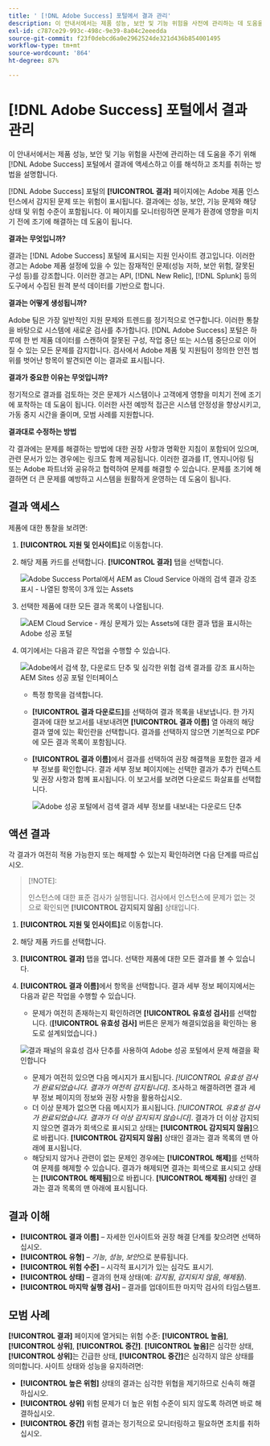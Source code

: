 ```yaml
---
title: ' [!DNL Adobe Success] 포털에서 결과 관리'
description: 이 안내서에서는 제품 성능, 보안 및 기능 위험을 사전에 관리하는 데 도움을 주기 위해  [!DNL Adobe Success] 포털에서 결과에 액세스하고 이를 해석하고 조치를 취하는 방법을 설명합니다.
exl-id: c787ce29-993c-498c-9e39-8a04c2eeedda
source-git-commit: f23f0debcd6a0e2962524de321d436b854001495
workflow-type: tm+mt
source-wordcount: '864'
ht-degree: 87%

---
```


# [!DNL Adobe Success] 포털에서 결과 관리

이 안내서에서는 제품 성능, 보안 및 기능 위험을 사전에 관리하는 데 도움을 주기 위해 [!DNL Adobe Success] 포털에서 결과에 액세스하고 이를 해석하고 조치를 취하는 방법을 설명합니다.

[!DNL Adobe Success] 포털의 **[!UICONTROL 결과]** 페이지에는 Adobe 제품 인스턴스에서 감지된 문제 또는 위험이 표시됩니다. 결과에는 성능, 보안, 기능 문제와 해당 상태 및 위험 수준이 포함됩니다. 이 페이지를 모니터링하면 문제가 환경에 영향을 미치기 전에 조기에 해결하는 데 도움이 됩니다.

**결과는 무엇입니까?**

결과는 [!DNL Adobe Success] 포털에 표시되는 지원 인사이트 경고입니다. 이러한 경고는 Adobe 제품 설정에 있을 수 있는 잠재적인 문제(성능 저하, 보안 위험, 잘못된 구성 등)를 강조합니다. 이러한 경고는 API, [!DNL New Relic], [!DNL Splunk] 등의 도구에서 수집된 원격 분석 데이터를 기반으로 합니다.

**결과는 어떻게 생성됩니까?**

Adobe 팀은 가장 일반적인 지원 문제와 트렌드를 정기적으로 연구합니다. 이러한 통찰을 바탕으로 시스템에 새로운 검사를 추가합니다. [!DNL Adobe Success] 포털은 하루에 한 번 제품 데이터를 스캔하여 잘못된 구성, 작업 중단 또는 시스템 중단으로 이어질 수 있는 모든 문제를 감지합니다. 검사에서 Adobe 제품 및 지원팀이 정의한 안전 범위를 벗어난 항목이 발견되면 이는 결과로 표시됩니다.

**결과가 중요한 이유는 무엇입니까?**

정기적으로 결과를 검토하는 것은 문제가 시스템이나 고객에게 영향을 미치기 전에 조기에 포착하는 데 도움이 됩니다. 이러한 사전 예방적 접근은 시스템 안정성을 향상시키고, 가동 중지 시간을 줄이며, 모범 사례를 지원합니다.

**결과대로 수정하는 방법**

각 결과에는 문제를 해결하는 방법에 대한 권장 사항과 명확한 지침이 포함되어 있으며, 관련 문서가 있는 경우에는 링크도 함께 제공됩니다. 이러한 결과를 IT, 엔지니어링 팀 또는 Adobe 파트너와 공유하고 협력하여 문제를 해결할 수 있습니다. 문제를 조기에 해결하면 더 큰 문제를 예방하고 시스템을 원활하게 운영하는 데 도움이 됩니다.


## 결과 액세스

제품에 대한 통찰을 보려면:

1. **[!UICONTROL 지원 및 인사이트]**&#x200B;로 이동합니다.
1. 해당 제품 카드를 선택합니다. **[!UICONTROL 결과]** 탭을 선택합니다.

   ![Adobe Success Portal에서 AEM as Cloud Service 아래의 검색 결과 강조 표시 - 나열된 항목이 3개 있는 Assets](../../assets/asp-support-inisghts-findings.png "Cloud Service에서 AEM Assets에 대한 검색 결과 보기")


1. 선택한 제품에 대한 모든 결과 목록이 나열됩니다.

   ![AEM Cloud Service - 캐싱 문제가 있는 Assets에 대한 결과 탭을 표시하는 Adobe 성공 포털](../../assets/adobe-success-portal-findings.png "Cloud Service에서 AEM Assets에 대한 캐싱 관련 결과 보기")

1. 여기에서는 다음과 같은 작업을 수행할 수 있습니다.

   ![Adobe에서 검색 창, 다운로드 단추 및 심각한 위험 검색 결과를 강조 표시하는 AEM Sites 성공 포털 인터페이스](../../assets/adobe-success-portal-download.png "Cloud Service에서 AEM Sites에 대한 검색 결과, 다운로드 또는 보기")

   * 특정 항목을 검색합니다.
   * **[!UICONTROL 결과 다운로드]**&#x200B;를 선택하여 결과 목록을 내보냅니다. 한 가지 결과에 대한 보고서를 내보내려면 **[!UICONTROL 결과 이름]** 열 아래의 해당 결과 옆에 있는 확인란을 선택합니다. 결과를 선택하지 않으면 기본적으로 PDF에 모든 결과 목록이 포함됩니다.
   * **[!UICONTROL 결과 이름]**&#x200B;에서 결과를 선택하여 권장 해결책을 포함한 결과 세부 정보를 확인합니다. 결과 세부 정보 페이지에는 선택한 결과가 추가 컨텍스트 및 권장 사항과 함께 표시됩니다. 이 보고서를 보려면 다운로드 화살표를 선택합니다.


     ![Adobe 성공 포털에서 검색 결과 세부 정보를 내보내는 다운로드 단추](../../assets/findings-details.png "이 검색 결과의 보고서 다운로드")


## 액션 결과

각 결과가 여전히 적용 가능한지 또는 해제할 수 있는지 확인하려면 다음 단계를 따르십시오.

>[!NOTE]:
>
>인스턴스에 대한 표준 검사가 실행됩니다. 검사에서 인스턴스에 문제가 없는 것으로 확인되면 **[!UICONTROL 감지되지 않음]** 상태입니다.

1. **[!UICONTROL 지원 및 인사이트]**&#x200B;로 이동합니다.
1. 해당 제품 카드를 선택합니다.
1. **[!UICONTROL 결과]** 탭을 엽니다. 선택한 제품에 대한 모든 결과를 볼 수 있습니다.
1. **[!UICONTROL 결과 이름]**&#x200B;에서 항목을 선택합니다. 결과 세부 정보 페이지에서는 다음과 같은 작업을 수행할 수 있습니다.
   * 문제가 여전히 존재하는지 확인하려면 **[!UICONTROL 유효성 검사]**&#x200B;를 선택합니다. (**[!UICONTROL 유효성 검사]** 버튼은 문제가 해결되었음을 확인하는 용도로 설계되었습니다.)

   ![결과 패널의 유효성 검사 단추를 사용하여 Adobe 성공 포털에서 문제 해결을 확인합니다](../../assets/adobe-success-portal-validate.png "유효성 검사 단추")


   * 문제가 여전히 있으면 다음 메시지가 표시됩니다. *[!UICONTROL 유효성 검사가 완료되었습니다. 결과가 여전히 감지됩니다]*. 조사하고 해결하려면 결과 세부 정보 페이지의 정보와 권장 사항을 활용하십시오.
   * 더 이상 문제가 없으면 다음 메시지가 표시됩니다. *[!UICONTROL 유효성 검사가 완료되었습니다. 결과가 더 이상 감지되지 않습니다]*. 결과가 더 이상 감지되지 않으면 결과가 회색으로 표시되고 상태는 **[!UICONTROL 감지되지 않음]**&#x200B;으로 바뀝니다. **[!UICONTROL 감지되지 않음]** 상태인 결과는 결과 목록의 맨 아래에 표시됩니다.
   * 해당되지 않거나 관련이 없는 문제인 경우에는 **[!UICONTROL 해제]**&#x200B;를 선택하여 문제를 해제할 수 있습니다. 결과가 해제되면 결과는 회색으로 표시되고 상태는 **[!UICONTROL 해제됨]**&#x200B;으로 바뀝니다. **[!UICONTROL 해제됨]** 상태인 결과는 결과 목록의 맨 아래에 표시됩니다.

## 결과 이해

* **[!UICONTROL 결과 이름]** – 자세한 인사이트와 권장 해결 단계를 찾으려면 선택하십시오.
* **[!UICONTROL 유형]** – *기능*, *성능*, *보안*&#x200B;으로 분류됩니다.
* **[!UICONTROL 위험 수준]** – 시각적 표시기가 있는 심각도 표시기.
* **[!UICONTROL 상태]** – 결과의 현재 상태(예: *감지됨*, *감지되지 않음*, *해제됨*).
* **[!UICONTROL 마지막 실행 검사]** – 결과를 업데이트한 마지막 검사의 타임스탬프.


## 모범 사례

**[!UICONTROL 결과]** 페이지에 열거되는 위험 수준: **[!UICONTROL 높음]**, **[!UICONTROL 상위]**, **[!UICONTROL 중간]**. **[!UICONTROL 높음]**&#x200B;은 심각한 상태, **[!UICONTROL 상위]**&#x200B;는 긴급한 상태, **[!UICONTROL 중간]**&#x200B;은 심각하지 않은 상태를 의미합니다. 사이트 상태와 성능을 유지하려면:

* **[!UICONTROL 높은 위험]** 상태의 결과는 심각한 위협을 제기하므로 신속히 해결하십시오.
* **[!UICONTROL 상위]** 위험 문제가 더 높은 위험 수준이 되지 않도록 하려면 바로 해결하십시오.
* **[!UICONTROL 중간]** 위험 결과는 정기적으로 모니터링하고 필요하면 조치를 취하십시오.
